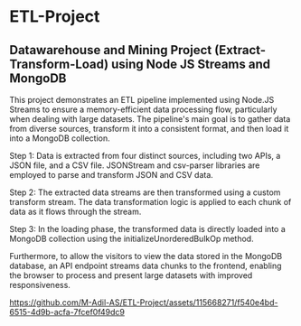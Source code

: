 # ETL-Project
## Datawarehouse and Mining Project (Extract-Transform-Load) using Node JS Streams and MongoDB

This project demonstrates an ETL pipeline implemented using Node.JS Streams to ensure a memory-efficient data processing flow, particularly when dealing with large datasets. The pipeline's main goal is to gather data from diverse sources, transform it into a consistent format, and then load it into a MongoDB collection.

Step 1: Data is extracted from four distinct sources, including two APIs, a JSON file, and a CSV file. JSONStream and csv-parser libraries are employed to parse and transform JSON and CSV data.  

Step 2: The extracted data streams are then transformed using a custom transform stream. The data transformation logic is applied to each chunk of data as it flows through the stream.

Step 3: In the loading phase, the transformed data is directly loaded into a MongoDB collection using the initializeUnorderedBulkOp method.

Furthermore, to allow the visitors to view the data stored in the MongoDB database, an API endpoint streams data chunks to the frontend, enabling the browser to process and present large datasets with improved responsiveness.

https://github.com/M-Adil-AS/ETL-Project/assets/115668271/f540e4bd-6515-4d9b-acfa-7fcef0f49dc9
